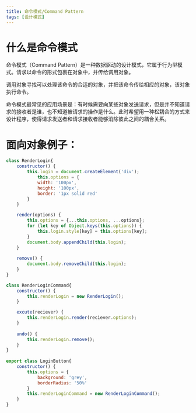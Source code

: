 ```yaml
---
title: 命令模式/Command Pattern
tags: [设计模式]
---
```





# 什么是命令模式
命令模式（Command Pattern）是一种数据驱动的设计模式，它属于行为型模式。请求以命令的形式包裹在对象中，并传给调用对象。

调用对象寻找可以处理该命令的合适的对象，并把该命令传给相应的对象，该对象执行命令。

<!-- more -->

命令模式最常见的应用场景是：有时候需要向某些对象发送请求，但是并不知道请求的接收者是谁，也不知道被请求的操作是什么。此时希望用一种松耦合的方式来设计程序，使得请求发送者和请求接收者能够消除彼此之间的耦合关系。



# 面向对象例子：

```js
class RenderLogin{
	constructor() {
		this.login = document.createElement('div');
			this.options = {
			width: '100px',
			height: '100px',
			border: '1px solid red'
		}
	}

	render(options) {
		this.options = {...this.options, ...options};
		for (let key of Object.keys(this.options)) {
			this.login.style[key] = this.options[key];
		}
		document.body.appendChild(this.login);
	}
	  
	remove() {
		document.body.removeChild(this.login);
	}
}  

class RenderLoginCommand{
	constructor() {
		this.renderLogin = new RenderLogin();
	}		  

	excute(reciever) {
		this.renderLogin.render(reciever.options);
	}
  
	undo() {
		this.renderLogin.remove();
	}
}
  
export class LoginButton{
	constructor() {
		this.options = {
			background: 'grey',
			borderRadius: '50%'
		}
		this.renderLoginCommand = new RenderLoginCommand();
	}
}
```
